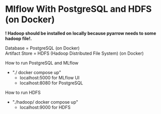 # Mlflow With PostgreSQL and HDFS (on Docker)

<b>! Hadoop should be installed on locally because pyarrow needs to some hadoop file!. </br></b>

Database = PostgreSQL (on Docker) </br>
Artifact Store = HDFS (Hadoop Distributed File System) (on Docker) </br>

How to run PostgreSQL and MLflow </br>
* "./ docker compose up" </br>
  * localhost:5000 for MLflow UI
  * localhost:8080 for PostgreSQL

How to run HDFS </br>
* "./hadoop/ docker compose up" </br>
  * localhost:9000 for HDFS
